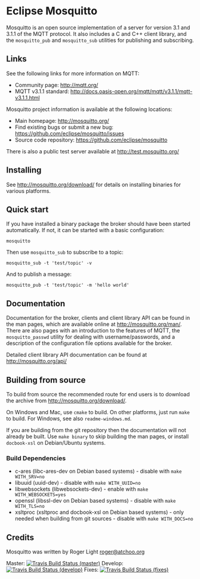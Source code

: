 Eclipse Mosquitto
=================

Mosquitto is an open source implementation of a server for version 3.1 and
3.1.1 of the MQTT protocol. It also includes a C and C++ client library, and
the `mosquitto_pub` and `mosquitto_sub` utilities for publishing and
subscribing.

## Links

See the following links for more information on MQTT:

- Community page: <http://mqtt.org/>
- MQTT v3.1.1 standard: <http://docs.oasis-open.org/mqtt/mqtt/v3.1.1/mqtt-v3.1.1.html>

Mosquitto project information is available at the following locations:

- Main homepage: <http://mosquitto.org/>
- Find existing bugs or submit a new bug: <https://github.com/eclipse/mosquitto/issues>
- Source code repository: <https://github.com/eclipse/mosquitto>

There is also a public test server available at <http://test.mosquitto.org/>

## Installing

See <http://mosquitto.org/download/> for details on installing binaries for
various platforms.

## Quick start

If you have installed a binary package the broker should have been started
automatically. If not, it can be started with a basic configuration:

    mosquitto

Then use `mosquitto_sub` to subscribe to a topic:

    mosquitto_sub -t 'test/topic' -v

And to publish a message:

    mosquitto_pub -t 'test/topic' -m 'hello world'

## Documentation

Documentation for the broker, clients and client library API can be found in
the man pages, which are available online at <http://mosquitto.org/man/>. There
are also pages with an introduction to the features of MQTT, the
`mosquitto_passwd` utility for dealing with username/passwords, and a
description of the configuration file options available for the broker.

Detailed client library API documentation can be found at <http://mosquitto.org/api/>

## Building from source

To build from source the recommended route for end users is to download the
archive from <http://mosquitto.org/download/>.

On Windows and Mac, use `cmake` to build. On other platforms, just run `make`
to build. For Windows, see also `readme-windows.md`.

If you are building from the git repository then the documentation will not
already be built. Use `make binary` to skip building the man pages, or install
`docbook-xsl` on Debian/Ubuntu systems.

### Build Dependencies

* c-ares (libc-ares-dev on Debian based systems) - disable with `make WITH_SRV=no`
* libuuid (uuid-dev) - disable with `make WITH_UUID=no`
* libwebsockets (libwebsockets-dev) - enable with `make WITH_WEBSOCKETS=yes`
* openssl (libssl-dev on Debian based systems) - disable with `make WITH_TLS=no`
* xsltproc (xsltproc and docbook-xsl on Debian based systems) - only needed when building from git sources - disable with `make WITH_DOCS=no`

## Credits

Mosquitto was written by Roger Light <roger@atchoo.org>

Master: [![Travis Build Status (master)](https://travis-ci.org/eclipse/mosquitto.svg?branch=master)](https://travis-ci.org/eclipse/mosquitto)
Develop: [![Travis Build Status (develop)](https://travis-ci.org/eclipse/mosquitto.svg?branch=develop)](https://travis-ci.org/eclipse/mosquitto)
Fixes: [![Travis Build Status (fixes)](https://travis-ci.org/eclipse/mosquitto.svg?branch=fixes)](https://travis-ci.org/eclipse/mosquitto)
